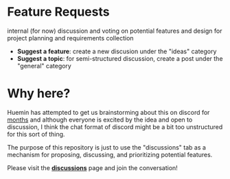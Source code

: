 

# Feature Requests

internal (for now) discussion and voting on potential features and design for project planning and requirements collection

* **Suggest a feature**: create a new discusion under the "ideas" category
* **Suggest a topic**: for semi-structured discussion, create a post under the "general" category

# Why here?

Huemin has attempted to get us brainstorming about this on discord for [months](https://discordapp.com/channels/1010951174146510939/1063895338345304064/1063895845709283478) and although everyone is excited by the idea and open to discussion, I think the chat format of discord might be a bit too unstructured for this sort of thing. 

The purpose of this repository is just to use the "discussions" tab as a mechanism for proposing, discussing, and prioritizing potential features.

Please visit the [**discussions**](https://github.com/deforum-art/feature-requests/discussions) page and join the conversation!
